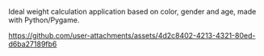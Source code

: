 Ideal weight calculation application based on color, gender and age, made with Python/Pygame.

https://github.com/user-attachments/assets/4d2c8402-4213-4321-80ed-d6ba27189fb6

